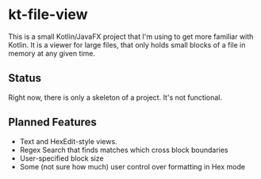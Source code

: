 # kt-file-view

This is a small Kotlin/JavaFX project that I'm using to get
more familiar with Kotlin. It is a viewer for large files, that
only holds small blocks of a file in memory at any given time.

## Status

Right now, there is only a skeleton of a project. It's not functional.

## Planned Features

 - Text and HexEdit-style views.
 - Regex Search that finds matches which cross block boundaries
 - User-specified block size
 - Some (not sure how much) user control over formatting in Hex mode


